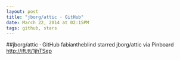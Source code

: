 ```yaml
---
layout: post
title: "jborg/attic · GitHub"
date: March 22, 2014 at 02:15PM
tags: github, stars
---
```


##jborg/attic · GitHub
fabiantheblind starred jborg/attic
via Pinboard http://ift.tt/1jhTSep 
